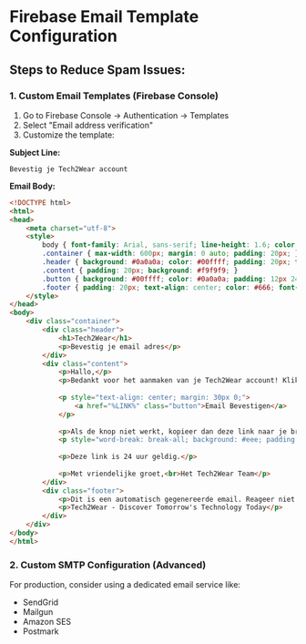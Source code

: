# Firebase Email Template Configuration

## Steps to Reduce Spam Issues:

### 1. Custom Email Templates (Firebase Console)
1. Go to Firebase Console → Authentication → Templates
2. Select "Email address verification"
3. Customize the template:

**Subject Line:**
```
Bevestig je Tech2Wear account
```

**Email Body:**
```html
<!DOCTYPE html>
<html>
<head>
    <meta charset="utf-8">
    <style>
        body { font-family: Arial, sans-serif; line-height: 1.6; color: #333; }
        .container { max-width: 600px; margin: 0 auto; padding: 20px; }
        .header { background: #0a0a0a; color: #00ffff; padding: 20px; text-align: center; }
        .content { padding: 20px; background: #f9f9f9; }
        .button { background: #00ffff; color: #0a0a0a; padding: 12px 24px; text-decoration: none; border-radius: 6px; display: inline-block; font-weight: bold; }
        .footer { padding: 20px; text-align: center; color: #666; font-size: 0.9em; }
    </style>
</head>
<body>
    <div class="container">
        <div class="header">
            <h1>Tech2Wear</h1>
            <p>Bevestig je email adres</p>
        </div>
        <div class="content">
            <p>Hallo,</p>
            <p>Bedankt voor het aanmaken van je Tech2Wear account! Klik op de knop hieronder om je email adres te bevestigen:</p>
            
            <p style="text-align: center; margin: 30px 0;">
                <a href="%LINK%" class="button">Email Bevestigen</a>
            </p>
            
            <p>Als de knop niet werkt, kopieer dan deze link naar je browser:</p>
            <p style="word-break: break-all; background: #eee; padding: 10px;">%LINK%</p>
            
            <p>Deze link is 24 uur geldig.</p>
            
            <p>Met vriendelijke groet,<br>Het Tech2Wear Team</p>
        </div>
        <div class="footer">
            <p>Dit is een automatisch gegenereerde email. Reageer niet op dit bericht.</p>
            <p>Tech2Wear - Discover Tomorrow's Technology Today</p>
        </div>
    </div>
</body>
</html>
```

### 2. Custom SMTP Configuration (Advanced)
For production, consider using a dedicated email service like:
- SendGrid
- Mailgun  
- Amazon SES
- Postmark